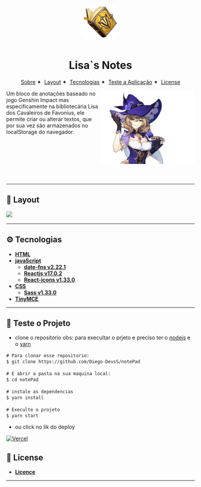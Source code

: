 <div align="center">
<img align="center" width="90" src=".github/bg-book.png">
</div>
<br>

<h1 align="center">Lisa`s Notes</h1>

<p align="center">
  <a href="#-About">Sobre</a>&nbsp;✦&nbsp;
  <a href="#-Layout">Layout</a>&nbsp;✦&nbsp;
  <a href="#-Tecnologias">Tecnologias</a>&nbsp;✦&nbsp;
  <a href="#-Teste-o-Projeto">Teste a Aplicação</a>&nbsp;✦&nbsp;
  <a href="#-License">License</a>
</p>


<img align="right" width="250" src="./.github/lisa.png" alt="Lisa">
Um bloco de anotações baseado no jogo Genshin Impact mas especificamente na bibliotecária Lisa dos Cavaleiros de Favonius, ele permite criar ou alterar textos, que por sua vez são armazenados no localStorage do navegador.

<br><br><br><br><br><br>

---

## 🧩 **Layout**

<img src=".github/video2.gif" width="1000">

---

## ⚙ **Tecnologias**

- [**HTML**](https://www.w3schools.com/html/html_intro.asp)
- [**javaScript**](https://www.w3schools.com/js/)
    - [**date-fns v2.22.1**](https://date-fns.org/)
    - [**Reactjs v17.0.2**](https://reactjs.org/)
    - [**React-icons v1.33.0**](https://react-icons.github.io/react-icons)
- [**CSS**](https://www.w3schools.com/css/)
    - [**Sass v1.33.0**](https://sass-lang.com/)
- [**TinyMCE**](https://www.tiny.cloud/)

---

## 📔 **Teste o Projeto**
- clone o repositorio obs: para execultar o prjeto e preciso ter o [nodejs](https://nodejs.org/en/) e o [yarn](https://classic.yarnpkg.com/en/)
```
# Para clonar esse repositorio:
$ git clone https://github.com/Diego-DevsS/notePad

# E abrir a pasta na sua maquina local:
$ cd notePad

# instale as dependencias
$ yarn install

# Execulte o projeto
$ yarn start

```

- ou click no lik do deploy

[![Vercel](https://img.shields.io/static/v1?label=&message=VERCEL&color=black&style=for-the-badge&logo=VERCEL)](https://note-pad-diego-devss.vercel.app/)



## 📝 **License**

- [**Licence**](https://github.com/Diego-DevsS/notePad/blob/main/LICENSE)

---
